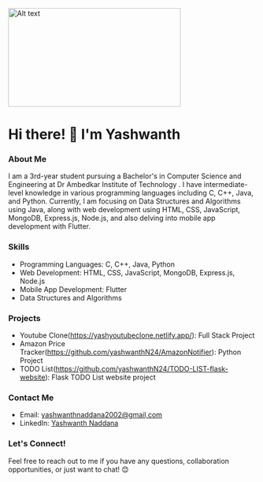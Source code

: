 
<img src="https://granroyalleigarape.com.br/wp-content/uploads/2021/05/programmer.gif" alt="Alt text" width="350" height="200">


# Hi there! 👋 I'm Yashwanth

### About Me
I am a 3rd-year student pursuing a Bachelor's in Computer Science and Engineering at Dr Ambedkar Institute of Technology . I have intermediate-level knowledge in various programming languages including C, C++, Java, and Python. Currently, I am focusing on Data Structures and Algorithms using Java, along with web development using HTML, CSS, JavaScript, MongoDB, Express.js, Node.js, and also delving into mobile app development with Flutter.

### Skills
- Programming Languages: C, C++, Java, Python
- Web Development: HTML, CSS, JavaScript, MongoDB, Express.js, Node.js
- Mobile App Development: Flutter
- Data Structures and Algorithms

### Projects
- Youtube Clone(https://yashyoutubeclone.netlify.app/): Full Stack Project 
- Amazon Price Tracker(https://github.com/yashwanthN24/AmazonNotifier): Python Project 
- TODO List(https://github.com/yashwanthN24/TODO-LIST-flask-website): Flask TODO List website project 

### Contact Me
- Email: [yashwanthnaddana2002@gmail,com](mailto:yashwanthnaddana2002@gmail.com)
- LinkedIn: [Yashwanth Naddana](https://www.linkedin.com/in/yashwanth-naddana)

### Let's Connect!
Feel free to reach out to me if you have any questions, collaboration opportunities, or just want to chat! 😊


